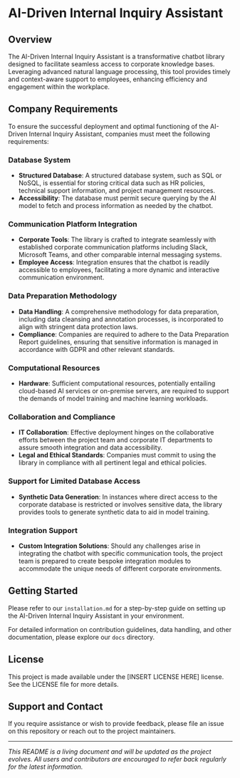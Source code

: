 # AI-Driven Internal Inquiry Assistant

## Overview
The AI-Driven Internal Inquiry Assistant is a transformative chatbot library designed to facilitate seamless access to corporate knowledge bases. Leveraging advanced natural language processing, this tool provides timely and context-aware support to employees, enhancing efficiency and engagement within the workplace.

## Company Requirements

To ensure the successful deployment and optimal functioning of the AI-Driven Internal Inquiry Assistant, companies must meet the following requirements:

### Database System
- **Structured Database**: A structured database system, such as SQL or NoSQL, is essential for storing critical data such as HR policies, technical support information, and project management resources.
- **Accessibility**: The database must permit secure querying by the AI model to fetch and process information as needed by the chatbot.

### Communication Platform Integration
- **Corporate Tools**: The library is crafted to integrate seamlessly with established corporate communication platforms including Slack, Microsoft Teams, and other comparable internal messaging systems.
- **Employee Access**: Integration ensures that the chatbot is readily accessible to employees, facilitating a more dynamic and interactive communication environment.

### Data Preparation Methodology
- **Data Handling**: A comprehensive methodology for data preparation, including data cleansing and annotation processes, is incorporated to align with stringent data protection laws.
- **Compliance**: Companies are required to adhere to the Data Preparation Report guidelines, ensuring that sensitive information is managed in accordance with GDPR and other relevant standards.

### Computational Resources
- **Hardware**: Sufficient computational resources, potentially entailing cloud-based AI services or on-premise servers, are required to support the demands of model training and machine learning workloads.

### Collaboration and Compliance
- **IT Collaboration**: Effective deployment hinges on the collaborative efforts between the project team and corporate IT departments to assure smooth integration and data accessibility.
- **Legal and Ethical Standards**: Companies must commit to using the library in compliance with all pertinent legal and ethical policies.

### Support for Limited Database Access
- **Synthetic Data Generation**: In instances where direct access to the corporate database is restricted or involves sensitive data, the library provides tools to generate synthetic data to aid in model training.

### Integration Support
- **Custom Integration Solutions**: Should any challenges arise in integrating the chatbot with specific communication tools, the project team is prepared to create bespoke integration modules to accommodate the unique needs of different corporate environments.

## Getting Started
Please refer to our `installation.md` for a step-by-step guide on setting up the AI-Driven Internal Inquiry Assistant in your environment.

For detailed information on contribution guidelines, data handling, and other documentation, please explore our `docs` directory.

## License
This project is made available under the [INSERT LICENSE HERE] license. See the LICENSE file for more details.

## Support and Contact
If you require assistance or wish to provide feedback, please file an issue on this repository or reach out to the project maintainers.

---

*This README is a living document and will be updated as the project evolves. All users and contributors are encouraged to refer back regularly for the latest information.*
